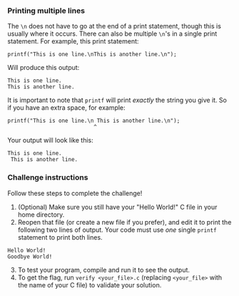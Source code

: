 ### Printing multiple lines

The `\n` does not have to go at the end of a print statement, though this is usually where it occurs. There can also be multiple `\n`'s in a single print statement. For example, this print statement:

```
printf("This is one line.\nThis is another line.\n");
```

Will produce this output:
```
This is one line.
This is another line.
```

It is important to note that `printf` will print _exactly_ the string you give it. So if you have an extra space, for example:
```
printf("This is one line.\n This is another line.\n");
                           ^
```

Your output will look like this: 
```
This is one line.
 This is another line.
```

### Challenge instructions
Follow these steps to complete the challenge!

1. (Optional) Make sure you still have your "Hello World!" C file in your home directory.
2. Reopen that file (or create a new file if you prefer), and edit it to print the following two lines of output. Your code must use _one_ single `printf` statement to print both lines.
```
Hello World!
Goodbye World!
```
3. To test your program, compile and run it to see the output.
4. To get the flag, run `verify <your_file>.c` (replacing `<your_file>` with the name of your C file) to validate your solution.

